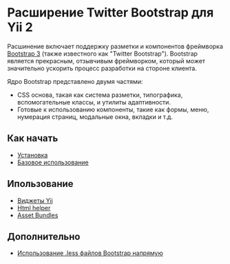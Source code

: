 Расширение Twitter Bootstrap для Yii 2
=====================================

Расшинение включает поддержку разметки и компонентов фреймворка [Bootstrap 3](http://getbootstrap.com/) (также известного как "Twitter Bootstrap"). Bootstrap является прекрасным, отзывчивым фреймворком, который может значительно ускорить процесс разработки на стороне клиента.

Ядро Bootstrap представлено двумя частями:

- CSS основа, такая как система разметки, типографика, вспомогательные классы, и утилиты адаптивности.
- Готовые к использованию компоненты, такие как формы, меню, нумерация страниц, модальные окна, вкладки и т.д.

Как начать
---------------

* [Установка](installation.md)
* [Базовое использование](basic-usage.md)

Ипользование
----- 

* [Виджеты Yii](usage-widgets.md)
* [Html helper](helper-html.md)
* [Asset Bundles](asset-bundles.md)

Дополнительно
-----------------

* [Использование .less файлов Bootstrap напрямую](topics-less.md)
